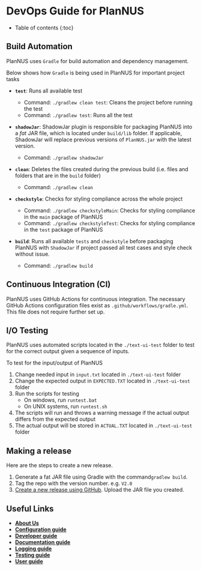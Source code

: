 # DevOps Guide for PlanNUS

* Table of contents
{:toc}
## Build Automation

PlanNUS uses `Gradle` for build automation and dependency management. 

Below shows how `Gradle` is being used in PlanNUS for important project tasks

* **`test`**: Runs all available test
  * Command: `./gradlew clean test`: Cleans the project before running the test
  * Command: `./gradlew test`: Runs all the test
* **`shadowJar`**: ShadowJar plugin is responsible for packaging PlanNUS into a *fat* JAR file, which is located under `build/lib` folder. If applicable, ShadowJar will replace previous versions of `PlanNUS.jar` with the latest version.
  * Command: `./gradlew shadowJar`

* **`clean`**: Deletes the files created during the previous build (i.e. files and folders that are in the `build` folder)
  * Command: `./gradlew clean`
* **`checkstyle`**: Checks for styling compliance across the whole project
  * Command: `./gradlew checkstyleMain`: Checks for styling compliance in the `main` package of PlanNUS
  * Command: `./gradlew checkstyleTest`: Checks for styling compliance in the `test` package of PlanNUS
* **`build`**: Runs all available `tests` and `checkstyle` before packaging PlanNUS with `ShadowJar` if project passed all test cases and style check without issue.
  * Command: `./gradlew build`

## Continuous Integration (CI)

PlanNUS uses GitHub Actions for continuous integration. The necessary GitHub Actions configuration files exist as `.github/workflows/gradle.yml`. This file does not require further set up.

## I/O Testing

PlanNUS uses automated scripts located in the `./text-ui-test` folder to test for the correct output given a sequence of inputs. 

To test for the input/output of PlanNUS

1. Change needed input in `input.txt` located in `./text-ui-test` folder
2. Change the expected output in `EXPECTED.TXT` located in `./text-ui-test` folder
3. Run the scripts for testing
   * On windows, run `runtest.bat`
   * On UNIX systems, run `runtest.sh`
4. The scripts will run and throws a warning message if the actual output differs from the expected output
5. The actual output will be stored in `ACTUAL.TXT` located in `./text-ui-test` folder

## Making a release

Here are the steps to create a new release.

1. Generate a fat JAR file using Gradle with the command`gradlew build`.
2. Tag the repo with the version number. e.g. `V2.0`
3. [Create a new release using GitHub](https://help.github.com/articles/creating-releases/). Upload the JAR file you created.

## Useful Links

* [**About Us**](https://ay2021s1-cs2113t-f12-1.github.io/tp/AboutUs.html)
* [**Configuration guide**](https://ay2021s1-cs2113t-f12-1.github.io/tp/ConfigurationGuide.html)
* [**Developer guide**](https://ay2021s1-cs2113t-f12-1.github.io/tp/DeveloperGuide.html)
* [**Documentation guide**](https://ay2021s1-cs2113t-f12-1.github.io/tp/DocumentationGuide.html)
* [**Logging guide**](https://ay2021s1-cs2113t-f12-1.github.io/tp/LoggingGuide.html)
* [**Testing guide**](https://ay2021s1-cs2113t-f12-1.github.io/tp/TestingGuide.html)
* [**User guide**](https://ay2021s1-cs2113t-f12-1.github.io/tp/UserGuide.html)

